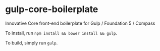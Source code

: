 gulp-core-boilerplate
=====================

Innovative Core front-end boilerplate for Gulp / Foundation 5 / Compass

To install, run `npm install && bower install && gulp`.

To build, simply run `gulp`.

